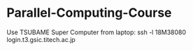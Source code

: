 # Parallel-Computing-Course

Use TSUBAME Super Computer from laptop:
ssh -l 18M38080 login.t3.gsic.titech.ac.jp
